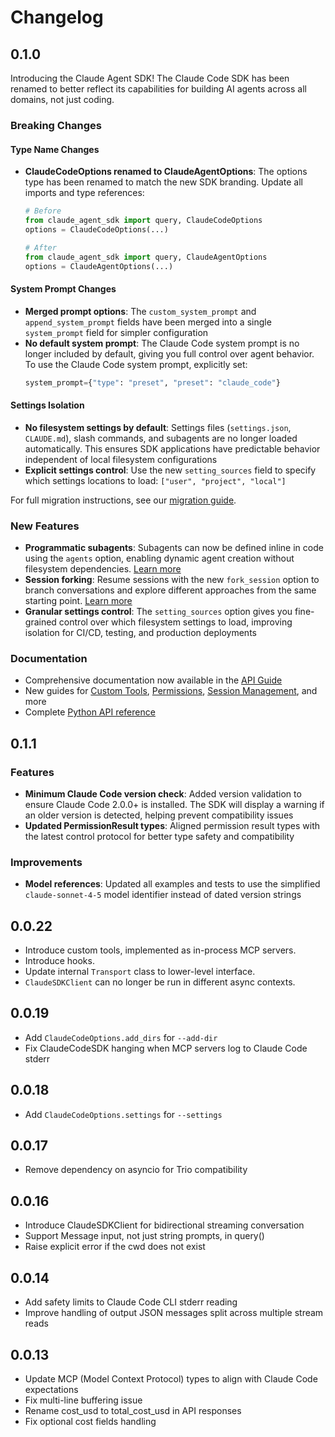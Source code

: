 # Changelog

## 0.1.0

Introducing the Claude Agent SDK! The Claude Code SDK has been renamed to better reflect its capabilities for building AI agents across all domains, not just coding.

### Breaking Changes

#### Type Name Changes
- **ClaudeCodeOptions renamed to ClaudeAgentOptions**: The options type has been renamed to match the new SDK branding. Update all imports and type references:
  ```python
  # Before
  from claude_agent_sdk import query, ClaudeCodeOptions
  options = ClaudeCodeOptions(...)

  # After
  from claude_agent_sdk import query, ClaudeAgentOptions
  options = ClaudeAgentOptions(...)
  ```

#### System Prompt Changes
- **Merged prompt options**: The `custom_system_prompt` and `append_system_prompt` fields have been merged into a single `system_prompt` field for simpler configuration
- **No default system prompt**: The Claude Code system prompt is no longer included by default, giving you full control over agent behavior. To use the Claude Code system prompt, explicitly set:
  ```python
  system_prompt={"type": "preset", "preset": "claude_code"}
  ```

#### Settings Isolation
- **No filesystem settings by default**: Settings files (`settings.json`, `CLAUDE.md`), slash commands, and subagents are no longer loaded automatically. This ensures SDK applications have predictable behavior independent of local filesystem configurations
- **Explicit settings control**: Use the new `setting_sources` field to specify which settings locations to load: `["user", "project", "local"]`

For full migration instructions, see our [migration guide](https://docs.claude.com/en/docs/claude-code/sdk/migration-guide).

### New Features

- **Programmatic subagents**: Subagents can now be defined inline in code using the `agents` option, enabling dynamic agent creation without filesystem dependencies. [Learn more](https://docs.claude.com/en/api/agent-sdk/subagents)
- **Session forking**: Resume sessions with the new `fork_session` option to branch conversations and explore different approaches from the same starting point. [Learn more](https://docs.claude.com/en/api/agent-sdk/sessions)
- **Granular settings control**: The `setting_sources` option gives you fine-grained control over which filesystem settings to load, improving isolation for CI/CD, testing, and production deployments

### Documentation

- Comprehensive documentation now available in the [API Guide](https://docs.claude.com/en/api/agent-sdk/overview)
- New guides for [Custom Tools](https://docs.claude.com/en/api/agent-sdk/custom-tools), [Permissions](https://docs.claude.com/en/api/agent-sdk/permissions), [Session Management](https://docs.claude.com/en/api/agent-sdk/sessions), and more
- Complete [Python API reference](https://docs.claude.com/en/api/agent-sdk/python)

## 0.1.1

### Features

- **Minimum Claude Code version check**: Added version validation to ensure Claude Code 2.0.0+ is installed. The SDK will display a warning if an older version is detected, helping prevent compatibility issues
- **Updated PermissionResult types**: Aligned permission result types with the latest control protocol for better type safety and compatibility

### Improvements

- **Model references**: Updated all examples and tests to use the simplified `claude-sonnet-4-5` model identifier instead of dated version strings

## 0.0.22

- Introduce custom tools, implemented as in-process MCP servers.
- Introduce hooks.
- Update internal `Transport` class to lower-level interface.
- `ClaudeSDKClient` can no longer be run in different async contexts.

## 0.0.19

- Add `ClaudeCodeOptions.add_dirs` for `--add-dir`
- Fix ClaudeCodeSDK hanging when MCP servers log to Claude Code stderr

## 0.0.18

- Add `ClaudeCodeOptions.settings` for `--settings`

## 0.0.17

- Remove dependency on asyncio for Trio compatibility

## 0.0.16

- Introduce ClaudeSDKClient for bidirectional streaming conversation
- Support Message input, not just string prompts, in query()
- Raise explicit error if the cwd does not exist

## 0.0.14

- Add safety limits to Claude Code CLI stderr reading
- Improve handling of output JSON messages split across multiple stream reads

## 0.0.13

- Update MCP (Model Context Protocol) types to align with Claude Code expectations
- Fix multi-line buffering issue
- Rename cost_usd to total_cost_usd in API responses
- Fix optional cost fields handling

